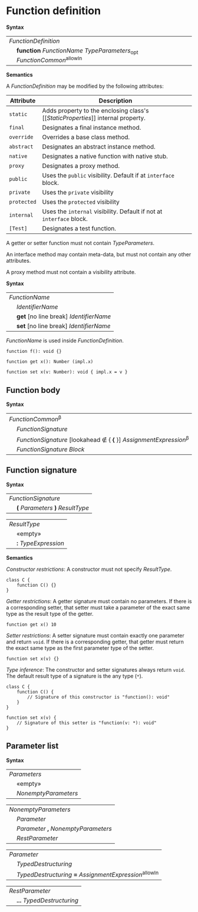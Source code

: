 # Function definition

**Syntax**

<table>
    <tr>
        <td colspan="2"><i>FunctionDefinition</i></td>
    </tr>
    <tr>
        <td>&nbsp;</td><td><b>function</b> <i>FunctionName</i> <i>TypeParameters</i><sub>opt</sub> <i>FunctionCommon</i><sup>allowIn</sup></td>
    </tr>
</table>

**Semantics**

A *FunctionDefinition* may be modified by the following attributes:

| Attribute       | Description |
| --------------- | ----------- |
| `static`        | Adds property to the enclosing class's \[\[*StaticProperties*\]\] internal property. |
| `final`         | Designates a final instance method. |
| `override`      | Overrides a base class method. |
| `abstract`      | Designates an abstract instance method. |
| `native`        | Designates a native function with native stub. |
| `proxy`         | Designates a proxy method. |
| `public`        | Uses the `public` visibility. Default if at `interface` block. |
| `private`       | Uses the `private` visibility |
| `protected`     | Uses the `protected` visibility |
| `internal`      | Uses the `internal` visibility. Default if not at `interface` block. |
| `[Test]`        | Designates a test function. |

A getter or setter function must not contain *TypeParameters*.

An interface method may contain meta-data, but must not contain any other attributes.

A proxy method must not contain a visibility attribute.

**Syntax**

<table>
    <tr>
        <td colspan="2"><i>FunctionName</i></td>
    </tr>
    <tr>
        <td>&nbsp;</td><td><i>IdentifierName</i></td>
    </tr>
    <tr>
        <td>&nbsp;</td><td><b>get</b> [no line break] <i>IdentifierName</i></td>
    </tr>
    <tr>
        <td>&nbsp;</td><td><b>set</b> [no line break] <i>IdentifierName</i></td>
    </tr>
</table>

*FunctionName* is used inside *FunctionDefinition*.

```
function f(): void {}

function get x(): Number (impl.x)

function set x(v: Number): void { impl.x = v }
```

## Function body

**Syntax**

<table>
    <tr>
        <td colspan="2"><i>FunctionCommon</i><sup>β</sup></td>
    </tr>
    <tr>
        <td>&nbsp;</td><td><i>FunctionSignature</i></td>
    </tr>
    <tr>
        <td>&nbsp;</td><td><i>FunctionSignature</i> [lookahead ∉ { <b>&#x7B;</b> }] <i>AssignmentExpression</i><sup>β</sup></td>
    </tr>
    <tr>
        <td>&nbsp;</td><td><i>FunctionSignature</i> <i>Block</i></td>
    </tr>
</table>

## Function signature

**Syntax**

<table>
    <tr>
        <td colspan="2"><i>FunctionSignature</i></td>
    </tr>
    <tr>
        <td>&nbsp;</td><td><b>(</b> <i>Parameters</i> <b>)</b> <i>ResultType</i></td>
    </tr>
</table>

<table>
    <tr>
        <td colspan="2"><i>ResultType</i></td>
    </tr>
    <tr>
        <td>&nbsp;</td><td>«empty»</td>
    </tr>
    <tr>
        <td>&nbsp;</td><td><b>:</b> <i>TypeExpression</i></td>
    </tr>
</table>

**Semantics**

*Constructor restrictions*: A constructor must not specify *ResultType*.

```
class C {
    function C() {}
}
```

*Getter restrictions*: A getter signature must contain no parameters. If there is a corresponding setter, that setter must take a parameter of the exact same type as the result type of the getter.

```
function get x() 10
```

*Setter restrictions*: A setter signature must contain exactly one parameter and return `void`. If there is a corresponding getter, that getter must return the exact same type as the first parameter type of the setter.

```
function set x(v) {}
```

*Type inference*: The constructor and setter signatures always return `void`. The default result type of a signature is the any type (`*`).

```
class C {
    function C() {
        // Signature of this constructor is "function(): void"
    }
}

function set x(v) {
    // Signature of this setter is "function(v: *): void"
}
```

## Parameter list

**Syntax**

<table>
    <tr>
        <td colspan="2"><i>Parameters</i></td>
    </tr>
    <tr>
        <td>&nbsp;</td><td>«empty»</td>
    </tr>
    <tr>
        <td>&nbsp;</td><td><i>NonemptyParameters</i></td>
    </tr>
</table>

<table>
    <tr>
        <td colspan="2"><i>NonemptyParameters</i></td>
    </tr>
    <tr>
        <td>&nbsp;</td><td><i>Parameter</i></td>
    </tr>
    <tr>
        <td>&nbsp;</td><td><i>Parameter</i> <b>,</b> <i>NonemptyParameters</i></td>
    </tr>
    <tr>
        <td>&nbsp;</td><td><i>RestParameter</i></td>
    </tr>
</table>

<table>
    <tr>
        <td colspan="2"><i>Parameter</i></td>
    </tr>
    <tr>
        <td>&nbsp;</td><td><i>TypedDestructuring</i></td>
    </tr>
    <tr>
        <td>&nbsp;</td><td><i>TypedDestructuring</i> <b>=</b> <i>AssignmentExpression</i><sup>allowIn</sup></td>
    </tr>
</table>

<table>
    <tr>
        <td colspan="2"><i>RestParameter</i></td>
    </tr>
    <tr>
        <td>&nbsp;</td><td><b>...</b> <i>TypedDestructuring</i></td>
    </tr>
</table>